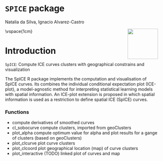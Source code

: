 `SPICE` package
======================
Natalia da Silva, Ignacio Alvarez-Castro 


<img src="man/SpICE_trans.png" align="right" alt="" width="100" />

\vspace{1cm}


Introduction
============

`SpICE`: Compute ICE curves clusters with geographical constrains and visualization

The SpICE R package implements the computation and visualisation of SpICE curves. Its combines the individual conditional expectation plot (ICE-plot), a model-agnostic method for interpreting statistical learning models with spatial information. An ICE-plot extension is proposed in which spatial information is used as a restriction to define spatial ICE (SpICE) curves.

### Functions 

- compute derivatives of smoothed curves
- cl_sobocurve compute clusters, imported from geoClusters
- plot_alpha compute optimum value for alpha and plot results for a gange of clusters (based on geoClusters)
- plot_clcurve plot curve clusters
- plot_clcoord plot geographical location (map) of curve clusters
- plot_interactive (TODO) linked plot of curves and map 




